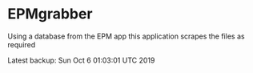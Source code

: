 # EPMgrabber
Using a database from the EPM app this application scrapes the files as required


Latest backup: Sun Oct 6 01:03:01 UTC 2019
